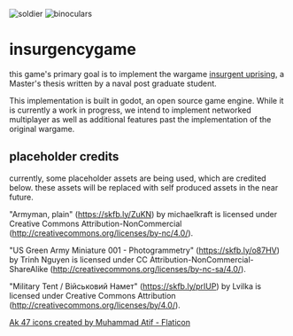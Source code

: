 ![soldier](https://github.com/user-attachments/assets/abc824ba-dfde-4f37-a366-c3883495c4d3) ![binoculars](https://github.com/user-attachments/assets/5299cd95-0044-41fe-8d6d-a28d404b6f17)



# insurgencygame

this game's primary goal is to implement the wargame [insurgent uprising](https://apps.dtic.mil/sti/trecms/pdf/AD1053056.pdf), a Master's thesis written by a naval post graduate student. 

This implementation is built in godot, an open source game engine. While it is currently a work in progress, we intend to implement networked multiplayer as well as additional features past the implementation of the original wargame. 


## placeholder credits
currently, some placeholder assets are being used, which are credited below. these assets will be replaced with self produced assets in the near future.  

"Armyman, plain" (https://skfb.ly/ZuKN) by michaelkraft is licensed under Creative Commons Attribution-NonCommercial (http://creativecommons.org/licenses/by-nc/4.0/).

"US Green Army Miniature 001 - Photogrammetry" (https://skfb.ly/o87HV) by Trinh Nguyen is licensed under CC Attribution-NonCommercial-ShareAlike (http://creativecommons.org/licenses/by-nc-sa/4.0/).

"Military Tent / Військовий Намет" (https://skfb.ly/prIUP) by Lvilka is licensed under Creative Commons Attribution (http://creativecommons.org/licenses/by/4.0/).

<a href="https://www.flaticon.com/free-icons/ak-47" title="ak 47 icons">Ak 47 icons created by Muhammad Atif - Flaticon</a>
